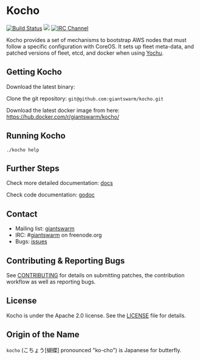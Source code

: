 # Kocho

[![Build Status](https://api.travis-ci.org/giantswarm/kocho.svg)](https://travis-ci.org/giantswarm/kocho) [![](https://godoc.org/github.com/giantswarm/kocho?status.svg)](http://godoc.org/github.com/giantswarm/kocho) [![IRC Channel](https://img.shields.io/badge/irc-%23giantswarm-blue.svg)](https://kiwiirc.com/client/irc.freenode.net/#giantswarm)

Kocho provides a set of mechanisms to bootstrap AWS nodes that must follow a
specific configuration with CoreOS. It sets up fleet meta-data, and patched
versions of fleet, etcd, and docker when using
[Yochu](https://github.com/giantswarm/yochu).

## Getting Kocho

Download the latest binary: 

Clone the git repository: `git@github.com:giantswarm/kocho.git`

Download the latest docker image from here: https://hub.docker.com/r/giantswarm/kocho/

## Running Kocho

```
./kocho help
```

## Further Steps

Check more detailed documentation: [docs](docs)

Check code documentation: [godoc](https://godoc.org/github.com/giantswarm/kocho)

## Contact

- Mailing list: [giantswarm](https://groups.google.com/forum/#!forum/giantswarm)
- IRC: #[giantswarm](irc://irc.freenode.org:6667/#giantswarm) on freenode.org
- Bugs: [issues](https://github.com/giantswarm/kocho/issues)

## Contributing & Reporting Bugs

See [CONTRIBUTING](CONTRIBUTING.md) for details on submitting patches, the
contribution workflow as well as reporting bugs.

## License

Kocho is under the Apache 2.0 license. See the [LICENSE](LICENSE) file for details.

## Origin of the Name

`kocho` (こちょう[蝴蝶] pronounced "ko-cho") is Japanese for butterfly.
